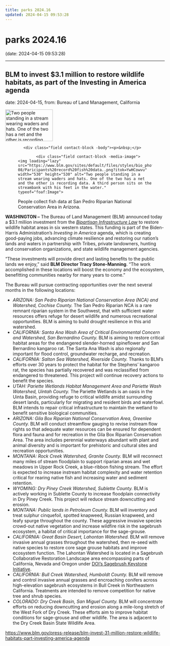 ```yaml
---
title: parks 2024.16
updated: 2024-04-15 09:53:28
---
```


# parks 2024.16

(date: 2024-04-15 09:53:28)

---

## BLM to invest $3.1 million to restore wildlife habitats, as part of the Investing in America agenda

date: 2024-04-15, from: Bureau of Land Management, California

<div class="field contact-block -teaser-image">  <img loading="lazy" src="https://www.blm.gov/sites/default/files/styles/teaser/public/images/2023-08/Paricipants%20record%20fish%20data..png?h=96c5019e&amp;itok=nwFA9aJ8" width="150" height="100" alt="Two people standing in a stream wearing waders and hats. One of the two has a net and the other is recording data. A third person sits on the streambank with his feet in the water." typeof="foaf:Image">


</div>
      




  

            <div class="field contact-block -body"><p>&nbsp;</p>

<figure role="group">
<div data-embed-button="embed_image" data-entity-embed-display="view_mode:media.wysiwyg_embed" data-entity-type="media" data-entity-uuid="2002d900-d61d-48e4-b9c0-ca898f0a1d17" data-langcode="en" data-entity-embed-display-settings="[]" class="embedded-entity"><div>
  
  




  

            <div class="field contact-block -media-image">  <img loading="lazy" src="https://www.blm.gov/sites/default/files/styles/bio_photo/public/images/2023-08/Paricipants%20record%20fish%20data..png?itok=YwHCowvu" width="530" height="530" alt="Two people standing in a stream wearing waders and hats. One of the two has a net and the other is recording data. A third person sits on the streambank with his feet in the water." typeof="foaf:Image">


</div>
      
</div>
</div>

<figcaption>People collect fish data at San Pedro Riparian National Conservation Area in Arizona.</figcaption>
</figure>


<p><strong>WASHINGTON –</strong>&nbsp;The Bureau of Land Management (BLM) announced today a $3.1 million investment from the&nbsp;<a data-auth="Verified" data-linkindex="1" href="https://gcc02.safelinks.protection.outlook.com/?url=https%3A%2F%2Flink.mediaoutreach.meltwater.com%2Fls%2Fclick%3Fupn%3Du001.UIQBc019dAQpAh-2BR3Cx6RPdeQio7fl5BU-2F92xVAsozEmkddV3U13hco-2BS1wE2pJ8LP5v9vNAG2hESm19NcQ3GKEwGQ-2F09kMNvliNjwXMa6c-3DLdcE_lCKVgvTt2dkTSd6eCwM4DyC8soEQffNkw37CitNG34adeX-2FEHSBPsI2CqCz7C4YJ3oIDPTO2bf8cgMt2yynWxAEXkBL7xbWoP7436JKwKLgwx0HzYmGSW9sGFoQ9GebvERRaFjCYRVq737I8BmOLQYlyEh1ARKx3m3eWk-2Fhb4nSj4YEVxxCV2-2FLFsssh-2BDDNbfWbGIoSEMUFizO96dp2pNlTOFL2pfzyOWhOMvPlbYK5C-2FwDfArzXXKaOevvISJez8ddS0kVIjXikKo4bGtYU50OqecfTq3YgvXioUyH39FDf7OAUGwHKaFKxxADsPvsSH6USrbWSMl6d4VCULB3PPwOplrQH-2B-2FhJRBzQjZqBKcCbtjCxkGKl0DnHqEvYamT&amp;data=05%7C02%7Ccwhiteman%40blm.gov%7C799ac8f02bab429f7edb08dc5d652c86%7C0693b5ba4b184d7b9341f32f400a5494%7C0%7C0%7C638487936321158707%7CUnknown%7CTWFpbGZsb3d8eyJWIjoiMC4wLjAwMDAiLCJQIjoiV2luMzIiLCJBTiI6Ik1haWwiLCJXVCI6Mn0%3D%7C0%7C%7C%7C&amp;sdata=0arG2czUegd25iphbZ2nIQoUvaGXhzQeXnsdmlqiv8A%3D&amp;reserved=0" originalsrc="https://link.mediaoutreach.meltwater.com/ls/click?upn=u001.UIQBc019dAQpAh-2BR3Cx6RPdeQio7fl5BU-2F92xVAsozEmkddV3U13hco-2BS1wE2pJ8LP5v9vNAG2hESm19NcQ3GKEwGQ-2F09kMNvliNjwXMa6c-3DLdcE_lCKVgvTt2dkTSd6eCwM4DyC8soEQffNkw37CitNG34adeX-2FEHSBPsI2CqCz7C4YJ3oIDPTO2bf8cgMt2yynWxAEXkBL7xbWoP7436JKwKLgwx0HzYmGSW9sGFoQ9GebvERRaFjCYRVq737I8BmOLQYlyEh1ARKx3m3eWk-2Fhb4nSj4YEVxxCV2-2FLFsssh-2BDDNbfWbGIoSEMUFizO96dp2pNlTOFL2pfzyOWhOMvPlbYK5C-2FwDfArzXXKaOevvISJez8ddS0kVIjXikKo4bGtYU50OqecfTq3YgvXioUyH39FDf7OAUGwHKaFKxxADsPvsSH6USrbWSMl6d4VCULB3PPwOplrQH-2B-2FhJRBzQjZqBKcCbtjCxkGKl0DnHqEvYamT" rel="noopener noreferrer" shash="hEmUAI9dBnufaXJAG//7gYKqyl63AZUGNjomtUVQ7z/Gi3p3yim3lvwGxtNIvHbbVHn+j/fbPcH715IoAPstnFlJ/4JGmFdGrc3GdP008PaT2WLjzJuiaLYbaIZNVxWsZuscrjdP7etGgF9Q31/vnVNoY6q/NBBZeVxbPxSzG1M=" target="_blank" title="Original URL: https://link.mediaoutreach.meltwater.com/ls/click?upn=u001.UIQBc019dAQpAh-2BR3Cx6RPdeQio7fl5BU-2F92xVAsozEmkddV3U13hco-2BS1wE2pJ8LP5v9vNAG2hESm19NcQ3GKEwGQ-2F09kMNvliNjwXMa6c-3DLdcE_lCKVgvTt2dkTSd6eCwM4DyC8soEQffNkw37CitNG34adeX-2FEHSBPsI2CqCz7C4YJ3oIDPTO2bf8cgMt2yynWxAEXkBL7xbWoP7436JKwKLgwx0HzYmGSW9sGFoQ9GebvERRaFjCYRVq737I8BmOLQYlyEh1ARKx3m3eWk-2Fhb4nSj4YEVxxCV2-2FLFsssh-2BDDNbfWbGIoSEMUFizO96dp2pNlTOFL2pfzyOWhOMvPlbYK5C-2FwDfArzXXKaOevvISJez8ddS0kVIjXikKo4bGtYU50OqecfTq3YgvXioUyH39FDf7OAUGwHKaFKxxADsPvsSH6USrbWSMl6d4VCULB3PPwOplrQH-2B-2FhJRBzQjZqBKcCbtjCxkGKl0DnHqEvYamT. Click or tap if you trust this link."><em>Bipartisan Infrastructure Law</em></a>&nbsp;to restore wildlife habitat areas in six western states. This funding is part of the Biden-Harris Administration’s&nbsp;<em>Investing in America&nbsp;</em>agenda, which is creating good-paying jobs, advancing climate resilience and restoring our nation’s lands and waters in partnership with Tribes, private landowners, hunting and conservation organizations, and state wildlife management agencies.</p>

<p>“These investments will provide direct and lasting benefits to the public lands we enjoy,” said&nbsp;<strong>BLM Director Tracy Stone-Manning</strong>. “The work accomplished in these locations will boost the economy and the ecosystem, benefitting communities nearby for many years to come.”</p>

<p>The Bureau will pursue contracting opportunities over the next several months in the following locations:</p>

<ul>
	<li><em>ARIZONA: San Pedro Riparian National Conservation Area (NCA) and Watershed, Cochise County.&nbsp;</em>The San Pedro Riparian NCA is a rare remnant riparian system in the Southwest, that with sufficient water resources offers refuge for desert wildlife and numerous recreational opportunities. BLM is aiming to build drought resilience in this arid watershed.</li>
	<li><em>CALIFORNIA: Santa Ana Wash Area of Critical Environmental Concern and Watershed, San Bernardino County.</em>&nbsp;BLM is aiming to restore critical habitat areas for the endangered slender-horned spineflower and San Bernardino kangaroo rat. The Santa Ana Wash is also regionally important for flood control, groundwater recharge, and recreation.</li>
	<li><em>CALIFORNIA: Salton Sea Watershed, Riverside County.</em>&nbsp;Thanks to BLM’s efforts over 30 years to protect the habitat for the Stephens’ kangaroo rat, the species has partially recovered and was reclassified from endangered to threatened. This project will continue recovery actions to benefit the species.</li>
	<li><em>UTAH: Pariette Wetlands Habitat Management Area and Pariette Wash Watershed, Uintah County.</em>&nbsp;The Pariette Wetlands is an oasis in the Uinta Basin, providing refuge to critical wildlife amidst surrounding desert lands, particularly for migrating and resident birds and waterfowl. BLM intends to repair critical infrastructure to maintain the wetland to benefit sensitive biological communities.</li>
	<li><em>ARIZONA: Gila Box Riparian National Conservation Area, Greenlee County.&nbsp;</em>BLM will conduct streamflow gauging to revise instream flow rights so that adequate water resources can be ensured for dependent flora and fauna and for recreation in the Gila Box Riparian Conservation Area. The area includes perennial waterways abundant with plant and animal diversity and is important for prehistoric and cultural sites and recreation opportunities.</li>
	<li><em>MONTANA: Rock Creek Watershed, Granite County.</em>&nbsp;BLM will reconnect many miles of stream floodplain to support riparian areas and wet meadows in Upper Rock Creek, a blue-ribbon fishing stream. The effort is expected to increase instream habitat complexity and water retention critical for rearing native fish and increasing water and sediment retention.</li>
	<li><em>WYOMING: Dry Piney Creek Watershed, Sublette County.</em>&nbsp;BLM is actively working in Sublette County to increase floodplain connectivity in Dry Piney Creek. This project will reduce stream downcutting and erosion.</li>
	<li><em>MONTANA: Public lands in Petroleum County.</em>&nbsp;BLM will inventory and treat sulphur cinquefoil, spotted knapweed, Russian knapweed, and leafy spurge throughout the county. These aggressive invasive species crowd-out native vegetation and increase wildfire risk in the sagebrush ecosystem, a habitat of critical importance for the sage-grouse.</li>
	<li><em>CALIFORNIA: Great Basin Desert, Lahontan Watershed.&nbsp;</em>BLM will remove invasive annual grasses throughout the watershed, then re-seed with native species to restore core sage grouse habitats and improve ecosystem function. The Lahontan Watershed is located in a Sagebrush Collaborative Restoration Landscape area encompassing parts of California, Nevada and Oregon under&nbsp;<a data-auth="Verified" data-linkindex="2" href="https://gcc02.safelinks.protection.outlook.com/?url=https%3A%2F%2Flink.mediaoutreach.meltwater.com%2Fls%2Fclick%3Fupn%3Du001.UIQBc019dAQpAh-2BR3Cx6RA5O-2FqtBIuv0oCvg-2B4tn2vY8YkLVz3nD-2Fg4BjYgl46-2BmpYoQawHw-2FubfNxyDk48knWbNwA7CWltQUBUjDGwPnAbjqgYjZYiHzMYgSGsPO14kgWk3t4pS-2BhCNDX9us9GchRwHhGRNFvEvMI-2FpFJffjgw-3D31MC_lCKVgvTt2dkTSd6eCwM4DyC8soEQffNkw37CitNG34adeX-2FEHSBPsI2CqCz7C4YJ3oIDPTO2bf8cgMt2yynWxAEXkBL7xbWoP7436JKwKLgwx0HzYmGSW9sGFoQ9GebvERRaFjCYRVq737I8BmOLQYlyEh1ARKx3m3eWk-2Fhb4nSj4YEVxxCV2-2FLFsssh-2BDDNbfWbGIoSEMUFizO96dp2pCpZwc5Bzp9AFSl96lg0TjLpHnq1ixjKgUX7-2BmlQVhZai7PpFRTE5-2FdevVJ7igdb3MoI5XCH5mzapKo5Ea0bafltKIULVMH-2Fz6Cy8XK2-2Fskw0ZcjUkiDT9hdjl2pdS9W6fM0Y9ae5XSwMiC7MGSMvHkpfRxkD0XxgBqyDmgRIO9i&amp;data=05%7C02%7Ccwhiteman%40blm.gov%7C799ac8f02bab429f7edb08dc5d652c86%7C0693b5ba4b184d7b9341f32f400a5494%7C0%7C0%7C638487936321169916%7CUnknown%7CTWFpbGZsb3d8eyJWIjoiMC4wLjAwMDAiLCJQIjoiV2luMzIiLCJBTiI6Ik1haWwiLCJXVCI6Mn0%3D%7C0%7C%7C%7C&amp;sdata=twlryfOwp7ehvotTxjgb358KYODdcJzkgD3g3tEOdLE%3D&amp;reserved=0" originalsrc="https://link.mediaoutreach.meltwater.com/ls/click?upn=u001.UIQBc019dAQpAh-2BR3Cx6RA5O-2FqtBIuv0oCvg-2B4tn2vY8YkLVz3nD-2Fg4BjYgl46-2BmpYoQawHw-2FubfNxyDk48knWbNwA7CWltQUBUjDGwPnAbjqgYjZYiHzMYgSGsPO14kgWk3t4pS-2BhCNDX9us9GchRwHhGRNFvEvMI-2FpFJffjgw-3D31MC_lCKVgvTt2dkTSd6eCwM4DyC8soEQffNkw37CitNG34adeX-2FEHSBPsI2CqCz7C4YJ3oIDPTO2bf8cgMt2yynWxAEXkBL7xbWoP7436JKwKLgwx0HzYmGSW9sGFoQ9GebvERRaFjCYRVq737I8BmOLQYlyEh1ARKx3m3eWk-2Fhb4nSj4YEVxxCV2-2FLFsssh-2BDDNbfWbGIoSEMUFizO96dp2pCpZwc5Bzp9AFSl96lg0TjLpHnq1ixjKgUX7-2BmlQVhZai7PpFRTE5-2FdevVJ7igdb3MoI5XCH5mzapKo5Ea0bafltKIULVMH-2Fz6Cy8XK2-2Fskw0ZcjUkiDT9hdjl2pdS9W6fM0Y9ae5XSwMiC7MGSMvHkpfRxkD0XxgBqyDmgRIO9i" rel="noopener noreferrer" shash="RaFqxE/mTTqCaTbwALHDFXNyLlw1bTmFod7Zom/+hMBgbe3CGjV0LCjNfXam3wygxdqu+Iu7EJsdLRM49yY9dXNdMwZ786bKqXHFSA2PkImTunkhUu6P2CsxiseqP759nd35FwHomL7z1FVeFA9ZPqMbdEdqt8cx80w+LfUMaNQ=" target="_blank" title="Original URL: https://link.mediaoutreach.meltwater.com/ls/click?upn=u001.UIQBc019dAQpAh-2BR3Cx6RA5O-2FqtBIuv0oCvg-2B4tn2vY8YkLVz3nD-2Fg4BjYgl46-2BmpYoQawHw-2FubfNxyDk48knWbNwA7CWltQUBUjDGwPnAbjqgYjZYiHzMYgSGsPO14kgWk3t4pS-2BhCNDX9us9GchRwHhGRNFvEvMI-2FpFJffjgw-3D31MC_lCKVgvTt2dkTSd6eCwM4DyC8soEQffNkw37CitNG34adeX-2FEHSBPsI2CqCz7C4YJ3oIDPTO2bf8cgMt2yynWxAEXkBL7xbWoP7436JKwKLgwx0HzYmGSW9sGFoQ9GebvERRaFjCYRVq737I8BmOLQYlyEh1ARKx3m3eWk-2Fhb4nSj4YEVxxCV2-2FLFsssh-2BDDNbfWbGIoSEMUFizO96dp2pCpZwc5Bzp9AFSl96lg0TjLpHnq1ixjKgUX7-2BmlQVhZai7PpFRTE5-2FdevVJ7igdb3MoI5XCH5mzapKo5Ea0bafltKIULVMH-2Fz6Cy8XK2-2Fskw0ZcjUkiDT9hdjl2pdS9W6fM0Y9ae5XSwMiC7MGSMvHkpfRxkD0XxgBqyDmgRIO9i. Click or tap if you trust this link.">DOI’s Sagebrush Keystone Initiative</a>.</li>
	<li><em>CALIFORNIA: Bull Creek Watershed, Humboldt County.</em>&nbsp;BLM will remove and control invasive annual grasses and encroaching conifers across high-elevation sagebrush ecosystems in Bull Creek in Northeastern California. Treatments are intended to remove competition for native tree and shrub species.</li>
	<li><em>COLORADO:</em>&nbsp;<em>Dry Creek Basin, San Miguel County.</em>&nbsp;BLM will concentrate efforts on reducing downcutting and erosion along a mile-long stretch of the West Fork of Dry Creek. These efforts aim to improve habitat conditions for sage-grouse and other wildlife. The area is adjacent to the Dry Creek Basin State Wildlife Area.</li>
</ul>
</div> 

<https://www.blm.gov/press-release/blm-invest-31-million-restore-wildlife-habitats-part-investing-america-agenda>

